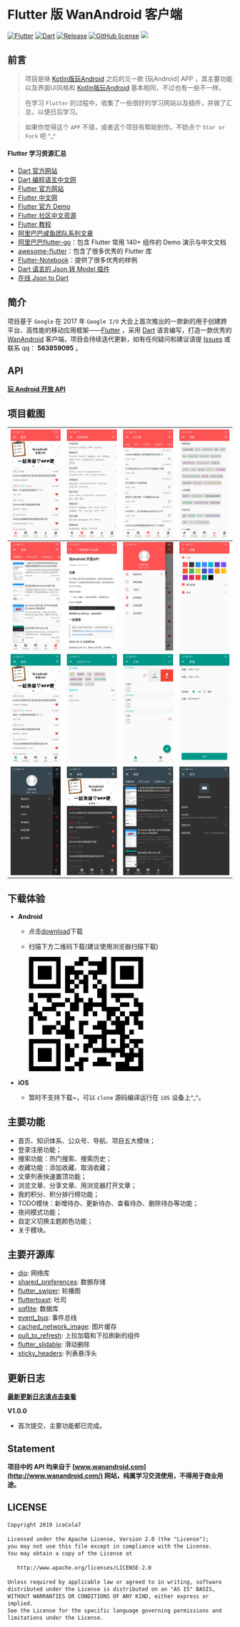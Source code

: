 # Flutter 版 WanAndroid 客户端

[![Flutter][1]][2]  [![Dart][3]][4]  [![Release][5]][6]  [![GitHub license][7]][8]  [![][9]][10] 

[1]:https://img.shields.io/badge/Flutter-1.7.8-5bc7f8.svg
[2]:https://flutter.dev

[3]:https://img.shields.io/badge/Dart-2.4.0%2B-00B4AB.svg
[4]:https://dart.dev

[5]:https://img.shields.io/github/release/iceCola7/flutter_wanandroid.svg
[6]:https://github.com/iceCola7/flutter_wanandroid/releases/latest

[7]:https://img.shields.io/badge/license-Apache%202-blue.svg
[8]:https://github.com/iceCola7/flutter_wanandroid/blob/master/LICENSE

[9]:https://img.shields.io/badge/QQ-563859095-orange.svg
[10]:http://wpa.qq.com/msgrd?v=3&uin=563859095&site=qq&menu=yes

## 前言

> 项目是继 [Kotlin版玩Android](https://github.com/iceCola7/WanAndroid) 之后的又一款 [玩Android] APP ，其主要功能以及界面UI风格和 [Kotlin版玩Android](https://github.com/iceCola7/WanAndroid) 基本相同，不过也有一些不一样。 

> 在学习 `Flutter` 的过程中，收集了一些很好的学习网站以及插件，并做了汇总，以便日后学习。

> 如果你觉得这个 `APP` 不错，或者这个项目有帮助到你，不妨点个 `Star or Fork` 吧 ^_^

#### Flutter 学习资源汇总

- [Dart 官方网站](https://dart.dev/)
- [Dart 编程语言中文网](http://dart.goodev.org/)
- [Flutter 官方网站](https://flutter.dev/)
- [Flutter 中文网](https://flutterchina.club/)
- [Flutter 官方 Demo](https://github.com/flutter/flutter/tree/master/examples/flutter_gallery)
- [Flutter 社区中文资源](https://flutter.cn/)
- [Flutter 教程](https://guoshuyu.cn/home/wx/Flutter-1.html)
- [阿里巴巴咸鱼团队系列文章](https://www.yuque.com/xytech/flutter)
- [阿里巴巴flutter-go](https://github.com/alibaba/flutter-go)：包含 Flutter 常用 140+ 组件的 Demo 演示与中文文档
- [awesome-flutter](https://github.com/Solido/awesome-flutter)：包含了很多优秀的 Flutter 库
- [Flutter-Notebook](https://github.com/OpenFlutter/Flutter-Notebook)：提供了很多优秀的样例
- [Dart 语言的 Json 转 Model 插件](https://github.com/neverwoodsS/idea_dart_json_format)
- [在线 Json to Dart](https://javiercbk.github.io/json_to_dart)

## 简介

项目基于 `Google` 在 2017 年 `Google I/O` 大会上首次推出的一款新的用于创建跨平台、高性能的移动应用框架——[Flutter](https://flutter.dev) ，采用 [Dart](https://dart.dev) 语言编写，打造一款优秀的 [WanAndroid](https://github.com/iceCola7/flutter_wanandroid) 客户端，项目会持续迭代更新，如有任何疑问和建议请提 [Issues](https://github.com/iceCola7/flutter_wanandroid/issues) 或联系 qq： **563859095** 。

## API
[**玩 Android 开放 API**](http://www.wanandroid.com/blog/show/2)

## 项目截图

| ![](screenshot/01.jpg) | ![](screenshot/02.jpg) | ![](screenshot/03.jpg) | ![](screenshot/04.jpg) |
| --- | --- | --- | --- |
| ![](screenshot/05.jpg) | ![](screenshot/06.jpg) | ![](screenshot/07.jpg) | ![](screenshot/08.jpg) |
| ![](screenshot/09.jpg) | ![](screenshot/10.jpg) | ![](screenshot/11.jpg) | ![](screenshot/12.jpg) |
| ![](screenshot/13.jpg) | ![](screenshot/14.jpg) | ![](screenshot/15.jpg) | ![](screenshot/16.jpg) |

## 下载体验

- **Android**
    - 点击[download](https://github.com/iceCola7/flutter_wanandroid/raw/master/android/release/flutter_wanandroid.apk)下载
    - 扫描下方二维码下载(建议使用浏览器扫描下载)
    
        ![](screenshot/qr-code.png)
        
- **iOS**
    - 暂时不支持下载~，可以 `clone` 源码编译运行在 `iOS` 设备上^_^。

## 主要功能

- 首页、知识体系、公众号、导航、项目五大模块；
- 登录注册功能；
- 搜索功能：热门搜索、搜索历史；
- 收藏功能：添加收藏、取消收藏；
- 文章列表快速置顶功能；
- 浏览文章、分享文章、用浏览器打开文章；
- 我的积分、积分排行榜功能；
- TODO模块：新增待办、更新待办、查看待办、删除待办等功能；
- 夜间模式功能；
- 自定义切换主题颜色功能；
- 关于模块。

## 主要开源库

- [dio](https://github.com/flutterchina/dio): 网络库
- [shared_preferences](https://pub.dartlang.org/packages/shared_preferences): 数据存储
- [flutter_swiper](https://github.com/best-flutter/flutter_swiper): 轮播图
- [fluttertoast](https://github.com/PonnamKarthik/FlutterToast): 吐司
- [sqflite](https://pub.flutter-io.cn/packages/sqflite): 数据库
- [event_bus](https://github.com/marcojakob/dart-event-bus): 事件总线
- [cached_network_image](https://github.com/renefloor/flutter_cached_network_image): 图片缓存
- [pull_to_refresh](https://github.com/peng8350/flutter_pulltorefresh): 上拉加载和下拉刷新的组件
- [flutter_slidable](https://github.com/letsar/flutter_slidable): 滑动删除
- [sticky_headers](https://github.com/fluttercommunity/flutter_sticky_headers): 列表悬浮头

## 更新日志

**[最新更新日志请点击查看](https://github.com/iceCola7/flutter_wanandroid/releases)**

**V1.0.0**

- 首次提交，主要功能都已完成。

## Statement

**项目中的 API 均来自于 [www.wanandroid.com](http://www.wanandroid.com/) 网站，纯属学习交流使用，不得用于商业用途。**

## LICENSE

```
Copyright 2019 iceCola7 

Licensed under the Apache License, Version 2.0 (the "License");
you may not use this file except in compliance with the License.
You may obtain a copy of the License at

   http://www.apache.org/licenses/LICENSE-2.0

Unless required by applicable law or agreed to in writing, software
distributed under the License is distributed on an "AS IS" BASIS,
WITHOUT WARRANTIES OR CONDITIONS OF ANY KIND, either express or implied.
See the License for the specific language governing permissions and
limitations under the License.
```
